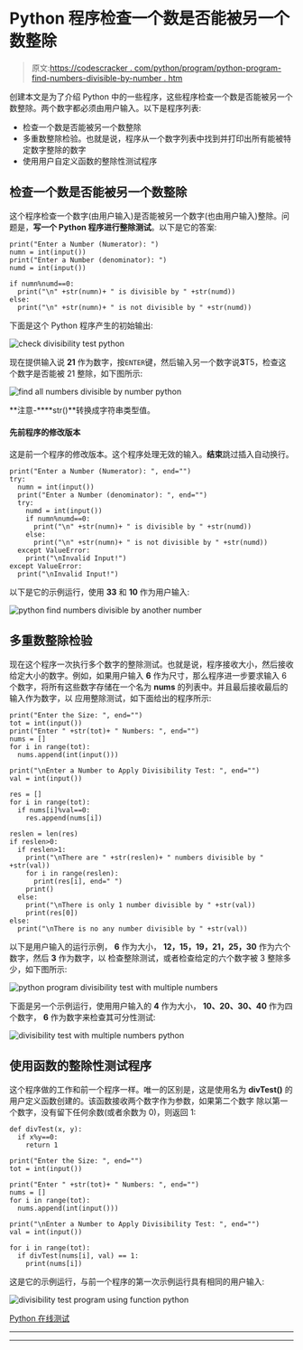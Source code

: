 # Python 程序检查一个数是否能被另一个数整除

> 原文:[https://codescracker . com/python/program/python-program-find-numbers-divisible-by-number . htm](https://codescracker.com/python/program/python-program-find-numbers-divisible-by-number.htm)

创建本文是为了介绍 Python 中的一些程序，这些程序检查一个数是否能被另一个数整除。两个数字都必须由用户输入。以下是程序列表:

*   检查一个数是否能被另一个数整除
*   多重数整除检验。也就是说，程序从一个数字列表中找到并打印出所有能被特定数字整除的数字
*   使用用户自定义函数的整除性测试程序

## 检查一个数是否能被另一个数整除

这个程序检查一个数字(由用户输入)是否能被另一个数字(也由用户输入)整除。问题是，**写一个 Python 程序进行整除测试**。以下是它的答案:

```
print("Enter a Number (Numerator): ")
numn = int(input())
print("Enter a Number (denominator): ")
numd = int(input())

if numn%numd==0:
  print("\n" +str(numn)+ " is divisible by " +str(numd))
else:
  print("\n" +str(numn)+ " is not divisible by " +str(numd))
```

下面是这个 Python 程序产生的初始输出:

![check divisibility test python](../Images/2c25e52d15b67e1203ce868cc2646df9.png)

现在提供输入说 **21** 作为数字，按`ENTER`键，然后输入另一个数字说**3**T5，检查这个数字是否能被 21 整除，如下图所示:

![find all numbers divisible by number python](../Images/08a52a2ad786e44f5c3c7af4194aae7b.png)

**注意-****str()**转换成字符串类型值。

#### 先前程序的修改版本

这是前一个程序的修改版本。这个程序处理无效的输入。**结束**跳过插入自动换行。

```
print("Enter a Number (Numerator): ", end="")
try:
  numn = int(input())
  print("Enter a Number (denominator): ", end="")
  try:
    numd = int(input())
    if numn%numd==0:
      print("\n" +str(numn)+ " is divisible by " +str(numd))
    else:
      print("\n" +str(numn)+ " is not divisible by " +str(numd))
  except ValueError:
    print("\nInvalid Input!")
except ValueError:
  print("\nInvalid Input!")
```

以下是它的示例运行，使用 **33** 和 **10** 作为用户输入:

![python find numbers divisible by another number](../Images/a2e52de5880c1383ad1b46543a234735.png)

## 多重数整除检验

现在这个程序一次执行多个数字的整除测试。也就是说，程序接收大小，然后接收给定大小的数字。例如，如果用户输入 **6** 作为尺寸，那么程序进一步要求输入 6 个数字，将所有这些数字存储在一个名为 **nums** 的列表中。并且最后接收最后的输入作为数字，以 应用整除测试，如下面给出的程序所示:

```
print("Enter the Size: ", end="")
tot = int(input())
print("Enter " +str(tot)+ " Numbers: ", end="")
nums = []
for i in range(tot):
  nums.append(int(input()))

print("\nEnter a Number to Apply Divisibility Test: ", end="")
val = int(input())

res = []
for i in range(tot):
  if nums[i]%val==0:
    res.append(nums[i])

reslen = len(res)
if reslen>0:
  if reslen>1:
    print("\nThere are " +str(reslen)+ " numbers divisible by " +str(val))
    for i in range(reslen):
      print(res[i], end=" ")
    print()
  else:
    print("\nThere is only 1 number divisible by " +str(val))
    print(res[0])
else:
  print("\nThere is no any number divisible by " +str(val))
```

以下是用户输入的运行示例， **6** 作为大小， **12，15，19，21，25，30** 作为六个数字，然后 **3** 作为数字，以 检查整除测试，或者检查给定的六个数字被 3 整除多少，如下图所示:

![python program divisibility test with multiple numbers](../Images/fdd035b18278680078d3bca47ce5cf80.png)

下面是另一个示例运行，使用用户输入的 **4** 作为大小， **10、20、30、40** 作为四个数字， **6** 作为数字来检查其可分性测试:

![divisibility test with multiple numbers python](../Images/d1ea86aa0393bbcf148fba4f55547575.png)

## 使用函数的整除性测试程序

这个程序做的工作和前一个程序一样。唯一的区别是，这是使用名为 **divTest()** 的用户定义函数创建的。该函数接收两个数字作为参数，如果第二个数字 除以第一个数字，没有留下任何余数(或者余数为 0)，则返回 1:

```
def divTest(x, y):
  if x%y==0:
    return 1

print("Enter the Size: ", end="")
tot = int(input())

print("Enter " +str(tot)+ " Numbers: ", end="")
nums = []
for i in range(tot):
  nums.append(int(input()))

print("\nEnter a Number to Apply Divisibility Test: ", end="")
val = int(input())

for i in range(tot):
  if divTest(nums[i], val) == 1:
    print(nums[i])
```

这是它的示例运行，与前一个程序的第一次示例运行具有相同的用户输入:

![divisibility test program using function python](../Images/774c714fcd99585b4572c2a9cb25c67d.png)

[Python 在线测试](/exam/showtest.php?subid=10)

* * *

* * *